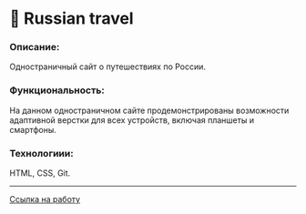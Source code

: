 # :bullettrain_front:   __Russian travel__ 

 ### Описание:
 
 Одностраничный сайт о путешествиях по России.
 
 ### Функциональность:
 
 На данном одностраничном сайте продемонстрированы возможности адаптивной верстки для всех устройств, включая планшеты и смартфоны.
 
 ### Технологиии:
 
 HTML, CSS, Git.
 
 ___

[Ссылка на работу](https://nameless501.github.io/russian-travel/)
